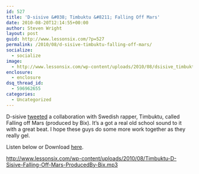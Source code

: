 ```yaml
---
id: 527
title: 'D-sisive &#038; Timbuktu &#8211; Falling Off Mars'
date: 2010-08-20T12:14:55+00:00
author: Steven Wright
layout: post
guid: http://www.lessonsix.com/?p=527
permalink: /2010/08/d-sisive-timbuktu-falling-off-mars/
socialize:
  - socialize
image:
  - http://www.lessonsix.com/wp-content/uploads/2010/08/dsisive_timbuktu.jpg
enclosure:
  - enclosure
dsq_thread_id:
  - 596962655
categories:
  - Uncategorized
---
```

D-sisive [tweeted](http://twitter.com/dsisive/status/21602520842) a collaboration with Swedish rapper, Timbuktu, called Falling off Mars (produced by Bix). It&#8217;s a got a real old school sound to it with a great beat. I hope these guys do some more work together as they really gel.

Listen below or Download [here](http://usershare.net/9u3fkyoqf45b#).

<http://www.lessonsix.com/wp-content/uploads/2010/08/Timbuktu-D-Sisive-Falling-Off-Mars-ProducedBy-Bix.mp3>